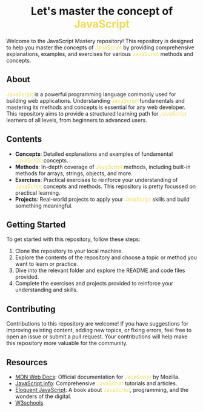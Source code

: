 <h1 align="center">Let's master the concept of <span style="color:#f0db4f">JavaScript</span></h1>

Welcome to the JavaScript Mastery repository! This repository is designed to help you master the concepts of <span style="color:#f0db4f">JavaScript</span> by providing comprehensive explanations, examples, and exercises for various <span style="color:#f0db4f">JavaScript</span> methods and concepts.

## About

<span style="color:#f0db4f">JavaScript</span> is a powerful programming language commonly used for building web applications. Understanding <span style="color:#f0db4f">JavaScript</span> fundamentals and mastering its methods and concepts is essential for any web developer. This repository aims to provide a structured learning path for <span style="color:#f0db4f">JavaScript</span> learners of all levels, from beginners to advanced users.

## Contents

- **Concepts**: Detailed explanations and examples of fundamental <span style="color:#f0db4f">JavaScript</span> concepts.
- **Methods**: In-depth coverage of <span style="color:#f0db4f">JavaScript</span> methods, including built-in methods for arrays, strings, objects, and more.
- **Exercises**: Practical exercises to reinforce your understanding of <span style="color:#f0db4f">JavaScript</span> concepts and methods. This repository is pretty focussed on practical learning.
- **Projects**: Real-world projects to apply your <span style="color:#f0db4f">JavaScript</span> skills and build something meaningful.

## Getting Started

To get started with this repository, follow these steps:

1. Clone the repository to your local machine.
2. Explore the contents of the repository and choose a topic or method you want to learn or practice.
3. Dive into the relevant folder and explore the README and code files provided.
4. Complete the exercises and projects provided to reinforce your understanding and skills.

## Contributing

Contributions to this repository are welcome! If you have suggestions for improving existing content, adding new topics, or fixing errors, feel free to open an issue or submit a pull request. Your contributions will help make this repository more valuable for the community.

## Resources

- [MDN Web Docs](https://developer.mozilla.org/en-US/docs/Web/JavaScript): Official documentation for <span style="color:#f0db4f">JavaScript</span> by Mozilla.
- [JavaScript.info](https://javascript.info/): Comprehensive <span style="color:#f0db4f">JavaScript</span> tutorials and articles.
- [Eloquent JavaScript](https://eloquentjavascript.net/): A book about <span style="color:#f0db4f">JavaScript</span>, programming, and the wonders of the digital.
- [W3schools](https://www.w3schools.com/js/)
